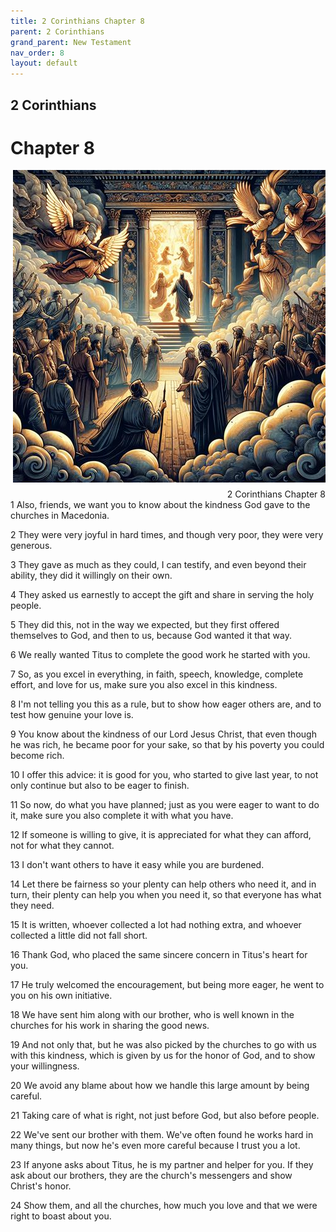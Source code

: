 ```yaml
---
title: 2 Corinthians Chapter 8
parent: 2 Corinthians
grand_parent: New Testament
nav_order: 8
layout: default
---
```


## 2 Corinthians

# Chapter 8

<div style="clear: both; text-align: right;">
    <img src="/assets/Image/2 Corinthians/500/8.jpg" alt="2 Corinthians Chapter 8" class="chapter-image" style="max-width: 100%; height: auto; float: right; margin: 0 0 10px 10px; padding-left: 10%;">
    <figcaption style="font-size: 14px;">2 Corinthians Chapter 8</figcaption>
</div>
1 Also, friends, we want you to know about the kindness God gave to the churches in Macedonia.

2 They were very joyful in hard times, and though very poor, they were very generous.

3 They gave as much as they could, I can testify, and even beyond their ability, they did it willingly on their own.

4 They asked us earnestly to accept the gift and share in serving the holy people.

5 They did this, not in the way we expected, but they first offered themselves to God, and then to us, because God wanted it that way.

6 We really wanted Titus to complete the good work he started with you.

7 So, as you excel in everything, in faith, speech, knowledge, complete effort, and love for us, make sure you also excel in this kindness.

8 I'm not telling you this as a rule, but to show how eager others are, and to test how genuine your love is.

9 You know about the kindness of our Lord Jesus Christ, that even though he was rich, he became poor for your sake, so that by his poverty you could become rich.

10 I offer this advice: it is good for you, who started to give last year, to not only continue but also to be eager to finish.

11 So now, do what you have planned; just as you were eager to want to do it, make sure you also complete it with what you have.

12 If someone is willing to give, it is appreciated for what they can afford, not for what they cannot.

13 I don't want others to have it easy while you are burdened.

14 Let there be fairness so your plenty can help others who need it, and in turn, their plenty can help you when you need it, so that everyone has what they need.

15 It is written, whoever collected a lot had nothing extra, and whoever collected a little did not fall short.

16 Thank God, who placed the same sincere concern in Titus's heart for you.

17 He truly welcomed the encouragement, but being more eager, he went to you on his own initiative.

18 We have sent him along with our brother, who is well known in the churches for his work in sharing the good news.

19 And not only that, but he was also picked by the churches to go with us with this kindness, which is given by us for the honor of God, and to show your willingness.

20 We avoid any blame about how we handle this large amount by being careful.

21 Taking care of what is right, not just before God, but also before people.

22 We've sent our brother with them. We've often found he works hard in many things, but now he's even more careful because I trust you a lot.

23 If anyone asks about Titus, he is my partner and helper for you. If they ask about our brothers, they are the church's messengers and show Christ's honor.

24 Show them, and all the churches, how much you love and that we were right to boast about you.


